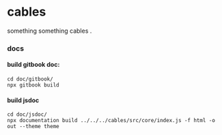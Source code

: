 # cables
something something cables
.

### docs 

#### build gitbook doc:

```
cd doc/gitbook/
npx gitbook build
```

#### build jsdoc

```
cd doc/jsdoc/
npx documentation build ../../../cables/src/core/index.js -f html -o out --theme theme
```
